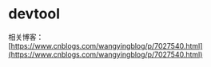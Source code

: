 # devtool


相关博客：  
[https://www.cnblogs.com/wangyingblog/p/7027540.html](https://www.cnblogs.com/wangyingblog/p/7027540.html)  